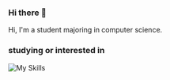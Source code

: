 ### Hi there 👋
Hi, I'm a student majoring in computer science.



### studying or interested in
![My Skills](https://go-skill-icons.vercel.app/api/icons?i=c,docker,kaggle,gcp,golang,mistral,mysql,nextjs,python,react,typescript,rust&theme=light&perline=6)

